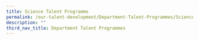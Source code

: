 ```yaml
---
title: Science Talent Programme
permalink: /our-talent-development/Department-Talent-Programmes/Science-Talent-Programme
description: ""
third_nav_title: Department Talent Programmes
---
```

